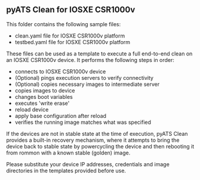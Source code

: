## pyATS Clean for IOSXE CSR1000v

This folder contains the following sample files:

- clean.yaml file for IOSXE CSR1000v platform
- testbed.yaml file for IOSXE CSR1000v platform

These files can be used as a template to execute a full end-to-end clean on an
IOSXE CSR1000v device. It performs the following steps in order:

- connects to IOSXE CSR1000v device
- (Optional) pings execution servers to verify connectivity
- (Optional) copies necessary images to intermediate server
- copies images to device
- changes boot variables
- executes 'write erase'
- reload device
- apply base configuration after reload
- verifies the running image matches what was specified

If the devices are not in stable state at the time of execution, pyATS Clean
provides a built-in recovery mechanism, where it attempts to bring the device
back to stable state by powercycling the device and then rebooting it from
rommon with a known stable (golden) image.

Please substitute your device IP addresses, credentials and image directories in
the templates provided before use.
